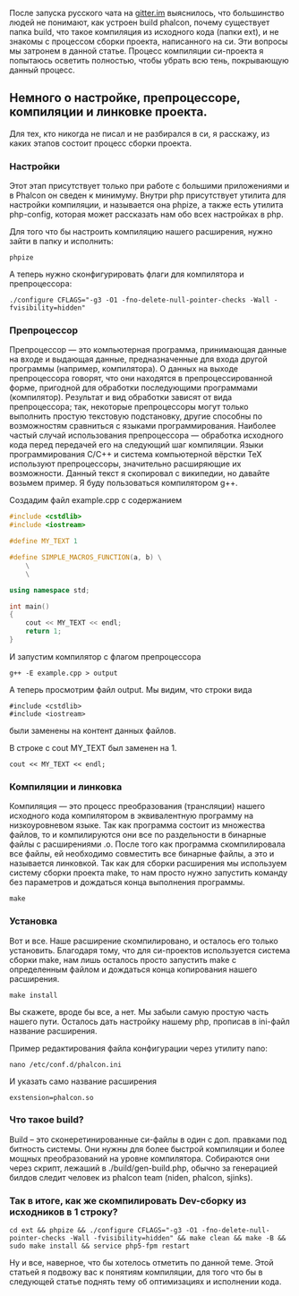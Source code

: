 После запуска русского чата на [gitter.im](https://gitter.im/phalcon-rus/chat) выяснилось, что большинство людей не понимают, как устроен build phalcon, почему существует папка build, что такое компиляция из исходного кода (папки ext),
и не знакомы с процессом сборки проекта, написанного на си. Эти вопросы мы затронем в данной статье. Процесс компиляции си-проекта я попытаюсь осветить полностью, чтобы убрать всю тень, покрывающую данный процесс.

## Немного о настройке, препроцессоре, компиляции и линковке проекта.
Для тех, кто никогда не писал и не разбирался в си, я расскажу, из каких этапов состоит процесс сборки проекта.

### Настройки
Этот этап присутствует только при работе с большими приложениями и в Phalcon он сведен к минимуму.
Внутри php присутствует утилита для настройки компиляции, и называется она phpize, а также есть утилита php-config, которая может рассказать нам обо всех настройках в php.

Для того что бы настроить компиляцию нашего расширения, нужно зайти в папку и исполнить:

```
phpize
```

А теперь нужно сконфигурировать флаги для компилятора и препроцессора:

```
./configure CFLAGS="-g3 -O1 -fno-delete-null-pointer-checks -Wall -fvisibility=hidden"
```

### Препроцессор

Препроцессор — это компьютерная программа, принимающая данные на входе и выдающая данные, предназначенные для входа другой программы (например, компилятора). О данных на выходе препроцессора говорят, что они находятся в препроцессированной форме, пригодной для обработки последующими программами (компилятор). Результат и вид обработки зависят от вида препроцессора; так, некоторые препроцессоры могут только выполнить простую текстовую подстановку, другие способны по возможностям сравниться с языками программирования. Наиболее частый случай использования препроцессора — обработка исходного кода перед передачей его на следующий шаг компиляции. Языки программирования C/C++ и система компьютерной вёрстки TeX используют препроцессоры, значительно расширяющие их возможности.
Данный текст я скопировал с википедии, но давайте возьмем пример. Я буду пользоваться компилятором g++.

Создадим файл example.cpp с содержанием

```c++
#include <cstdlib>
#include <iostream>

#define MY_TEXT 1

#define SIMPLE_MACROS_FUNCTION(a, b) \
	\
	\

using namespace std;

int main()
{
	cout << MY_TEXT << endl;
	return 1;
}
```

И запустим компилятор с флагом препроцессора

```
g++ -E example.cpp > output
```

А теперь просмотрим файл output.
Мы видим, что строки вида

```
#include <cstdlib>
#include <iostream>
```

были заменены на контент данных файлов.

В строке с cout MY_TEXT был заменен на 1.
```
cout << MY_TEXT << endl;
```


### Компиляции и линковка
Компиляция — это процесс преобразования (трансляции) нашего исходного кода компилятором в эквивалентную программу на низкоуровневом языке.
Так как программа состоит из множества файлов, то и компилируются они все по раздельности в бинарные файлы с расширениями .o.
После того как программа скомпилировала все файлы, ей необходимо совместить все бинарные файлы, а это и называется линковкой.
Так как для сборки расширения мы используем систему сборки проекта make, то нам просто нужно запустить команду без параметров и дождаться конца выполнения программы.

```
make
```

### Установка
Вот и все. Наше расширение скомпилировано, и осталось его только установить. Благодаря тому, что для си-проектов используется система сборки make, нам лишь осталось просто запустить make с определенным файлом и дождаться конца копирования нашего расширения.

```
make install
```

Вы скажете, вроде бы все, а нет. Мы забыли самую простую часть нашего пути. Осталось дать настройку нашему php, прописав в ini-файл название расширения.

Пример редактирования файла конфигурации через утилиту nano:

```
nano /etc/conf.d/phalcon.ini
```

И указать само название расширения

```
exstension=phalcon.so
```

### Что такое build?
Build – это сконеретинированные си-файлы в один с доп. правками под битность системы.
Они нужны для более быстрой компиляции и более мощных преобразований на уровне компилятора.
Собираются они через скрипт, лежаший в ./build/gen-build.php, обычно за генерацией билдов следит человек из phalcon team (niden, phalcon, sjinks).

### Так в итоге, как же скомпилировать Dev-сборку из исходников в 1 строку?

```
cd ext && phpize && ./configure CFLAGS="-g3 -O1 -fno-delete-null-pointer-checks -Wall -fvisibility=hidden" && make clean && make -B && sudo make install && service php5-fpm restart
```

Ну и все, наверное, что бы хотелось отметить по данной теме. Этой статьей я подвожу вас к понятиям компиляции, для того что бы в следующей статье поднять тему об оптимизациях и исполнении кода.
